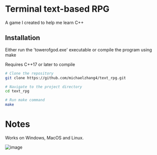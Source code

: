 # Terminal text-based RPG

A game I created to help me learn C++

## Installation

Either run the 'towerofgod.exe' executable or compile the program using make

Requires C++17 or later to compile

```sh
# Clone the repository
git clone https://github.com/michaelzhang4/text_rpg.git

# Navigate to the project directory
cd text_rpg

# Run make command
make
```

# Notes

Works on Windows, MacOS and Linux.

![image](https://github.com/user-attachments/assets/be9616a8-d8d0-408b-8068-6f88e3bcdde3)







